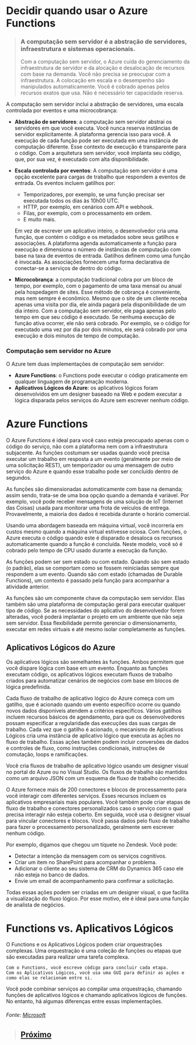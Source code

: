# Decidir quando usar o Azure Functions

> ### **A computação sem servidor é a abstração de servidores, infraestrutura e sistemas operacionais**.
>
> Com a computação sem servidor, o Azure cuida do gerenciamento da infraestrutura de servidor e da alocação e desalocação de recursos com base na demanda. Você não precisa se preocupar com a infraestrutura. A colocação em escala e o desempenho são manipulados automaticamente. Você é cobrado apenas pelos recursos exatos que usa. Não é necessário ter capacidade reserva.

A computação sem servidor inclui a abstração de servidores, uma escala controlada por eventos e uma microcobrança:

- **Abstração de servidores**: a computação sem servidor abstrai os servidores em que você executa. Você nunca reserva instâncias de servidor explicitamente. A plataforma gerencia isso para você. A execução de cada função pode ser executada em uma instância de computação diferente. Esse contexto de execução é transparente para o código. Com a arquitetura sem servidor, você implanta seu código, que, por sua vez, é executado com alta disponibilidade.

- **Escala controlada por eventos**: A computação sem servidor é uma opção excelente para cargas de trabalho que respondem a eventos de entrada. Os eventos incluem gatilhos por:

  - Temporizadores, por exemplo, se uma função precisar ser executada todos os dias às 10h00 UTC.
  - HTTP, por exemplo, em cenários com API e webhook.
  - Filas, por exemplo, com o processamento em ordem.
  - E muito mais.

  Em vez de escrever um aplicativo inteiro, o desenvolvedor cria uma função, que contém o código e os metadados sobre seus gatilhos e associações. A plataforma agenda automaticamente a função para execução e dimensiona o número de instâncias de computação com base na taxa de eventos de entrada. Gatilhos definem como uma função é invocada. As associações fornecem uma forma declarativa de conectar-se a serviços de dentro do código.

- **Microcobrança**: a computação tradicional cobra por um bloco de tempo, por exemplo, com o pagamento de uma taxa mensal ou anual pela hospedagem de sites. Esse método de cobrança é conveniente, mas nem sempre é econômico. Mesmo que o site de um cliente receba apenas uma visita por dia, ele ainda pagará pela disponibilidade de um dia inteiro. Com a computação sem servidor, ele paga apenas pelo tempo em que seu código é executado. Se nenhuma execução de função ativa ocorrer, ele não será cobrado. Por exemplo, se o código for executado uma vez por dia por dois minutos, ele será cobrado por uma execução e dois minutos de tempo de computação.

### Computação sem servidor no Azure

O Azure tem duas implementações de computação sem servidor:

- **Azure Functions**: o Functions pode executar o código praticamente em qualquer linguagem de programação moderna.
- **Aplicativos Lógicos do Azure**: os aplicativos lógicos foram desenvolvidos em um designer baseado na Web e podem executar a lógica disparada pelos serviços do Azure sem escrever nenhum código.

# Azure Functions

O Azure Functions é ideal para você caso esteja preocupado apenas com o código do serviço, não com a plataforma nem com a infraestrutura subjacente. As funções costumam ser usadas quando você precisa executar um trabalho em resposta a um evento (geralmente por meio de uma solicitação REST), um temporizador ou uma mensagem de outro serviço do Azure e quando esse trabalho pode ser concluído dentro de segundos.

As funções são dimensionadas automaticamente com base na demanda; assim sendo, trata-se de uma boa opção quando a demanda é variável. Por exemplo, você pode receber mensagens de uma solução de IoT (Internet das Coisas) usada para monitorar uma frota de veículos de entrega. Provavelmente, a maioria dos dados é recebida durante o horário comercial.

Usando uma abordagem baseada em máquina virtual, você incorreria em custos mesmo quando a máquina virtual estivesse ociosa. Com funções, o Azure executa o código quando este é disparado e desaloca os recursos automaticamente quando a função é concluída. Neste modelo, você só é cobrado pelo tempo de CPU usado durante a execução da função.

As funções podem ser sem estado ou com estado. Quando são sem estado (o padrão), elas se comportam como se fossem reiniciadas sempre que respondem a um evento. Quando são com estado (chamadas de Durable Functions), um contexto é passado pela função para acompanhar a atividade anterior.

As funções são um componente chave da computação sem servidor. Elas também são uma plataforma de computação geral para executar qualquer tipo de código. Se as necessidades do aplicativo do desenvolvedor forem alteradas, você poderá implantar o projeto em um ambiente que não seja sem servidor. Essa flexibilidade permite gerenciar o dimensionamento, executar em redes virtuais e até mesmo isolar completamente as funções.

## Aplicativos Lógicos do Azure

Os aplicativos lógicos são semelhantes às funções. Ambos permitem que você dispare lógica com base em um evento. Enquanto as funções executam código, os aplicativos lógicos executam fluxos de trabalho criados para automatizar cenários de negócios com base em blocos de lógica predefinida.

Cada fluxo de trabalho de aplicativo lógico do Azure começa com um gatilho, que é acionado quando um evento específico ocorre ou quando novos dados disponíveis atendem a critérios específicos. Vários gatilhos incluem recursos básicos de agendamento, para que os desenvolvedores possam especificar a regularidade das execuções das suas cargas de trabalho. Cada vez que o gatilho é acionado, o mecanismo de Aplicativos Lógicos cria uma instância de aplicativo lógico que executa as ações no fluxo de trabalho. Essas ações também podem incluir conversões de dados e controles de fluxo, como instruções condicionais, instruções de comutação, loops e ramificações.

Você cria fluxos de trabalho de aplicativo lógico usando um designer visual no portal do Azure ou no Visual Studio. Os fluxos de trabalho são mantidos como um arquivo JSON com um esquema de fluxo de trabalho conhecido.

O Azure fornece mais de 200 conectores e blocos de processamento para você interagir com diferentes serviços. Esses recursos incluem os aplicativos empresariais mais populares. Você também pode criar etapas de fluxo de trabalho e conectores personalizados caso o serviço com o qual precisa interagir não esteja coberto. Em seguida, você usa o designer visual para vincular conectores e blocos. Você passa dados pelo fluxo de trabalho para fazer o processamento personalizado, geralmente sem escrever nenhum código.

Por exemplo, digamos que chegou um tíquete no Zendesk. Você pode:

* Detectar a intenção da mensagem com os serviços cognitivos.
* Criar um item no SharePoint para acompanhar o problema.
* Adicionar o cliente ao seu sistema de CRM do Dynamics 365 caso ele não esteja no banco de dados.
* Envie um email de acompanhamento para confirmar a solicitação.

Todas essas ações podem ser criadas em um designer visual, o que facilita a visualização do fluxo lógico. Por esse motivo, ele é ideal para uma função de analista de negócios.

# Functions vs. Aplicativos Lógicos

O Functions e os Aplicativos Lógicos podem criar orquestrações complexas. Uma orquestração é uma coleção de funções ou etapas que são executadas para realizar uma tarefa complexa.

    Com o Functions, você escreve código para concluir cada etapa.
    Com os Aplicativos Lógicos, você usa uma GUI para definir as ações e como elas se relacionam entre si.

Você pode combinar serviços ao compilar uma orquestração, chamando funções de aplicativos lógicos e chamando aplicativos lógicos de funções. No entanto, há algumas diferenças entre essas implementações.


###### Fonte: [Microsoft](https://docs.microsoft.com/pt-br/learn/modules/azure-compute-fundamentals/azure-functions)

> ## [Próximo](./M4_6_AreaTrabalhoVirtual.md)
